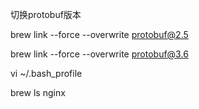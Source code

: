 切换protobuf版本

brew link --force --overwrite protobuf@2.5

brew link --force --overwrite protobuf@3.6

vi ~/.bash\_profile

brew ls nginx

